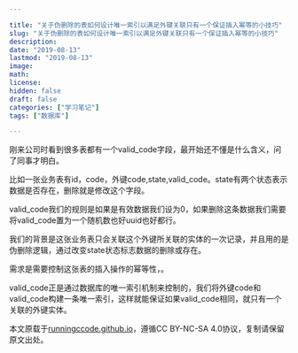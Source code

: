 ```yaml
---

title: "关于伪删除的表如何设计唯一索引以满足外键关联只有一个保证插入幂等的小技巧"
slug: "关于伪删除的表如何设计唯一索引以满足外键关联只有一个保证插入幂等的小技巧"
description:
date: "2019-08-13"
lastmod: "2019-08-13"
image:
math:
license:
hidden: false
draft: false
categories: ["学习笔记"]
tags: ["数据库"]

---
```

刚来公司时看到很多表都有一个valid_code字段，最开始还不懂是什么含义，问了同事才明白。


比如一张业务表有id，code，外键code,state,valid_code。state有两个状态表示数据是否存在，删除就是修改这个字段。

valid_code我们的规则是如果是有效数据我们设为0，如果删除这条数据我们需要将valid_code置为一个随机数也好uuid也好都行。

我们的背景是这张业务表只会关联这个外键所关联的实体的一次记录，并且用的是伪删除逻辑，通过改变state状态标志数据的删除或存在。

需求是需要控制这张表的插入操作的幂等性，。

valid_code正是通过数据库的唯一索引机制来控制的，我们将外键code和valid_code构建一条唯一索引，这样就能保证如果valid_code相同，就只有一个关联的外键实体。






本文原载于[runningccode.github.io](https://runningccode.github.io)，遵循CC BY-NC-SA 4.0协议，复制请保留原文出处。